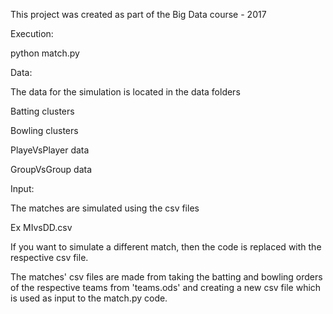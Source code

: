 This project was created as part of the Big Data course - 2017

Execution:

python match.py

Data:

The data for the simulation is located in the data folders

Batting clusters

Bowling clusters

PlayeVsPlayer data

GroupVsGroup data


Input:

The matches are simulated using the csv files

Ex MIvsDD.csv

If you want to simulate a different match, then the code is replaced with the respective csv file.

The matches' csv files are made from taking the batting and bowling orders of the respective teams from 'teams.ods' and creating a new csv file which is used as input to the match.py code.